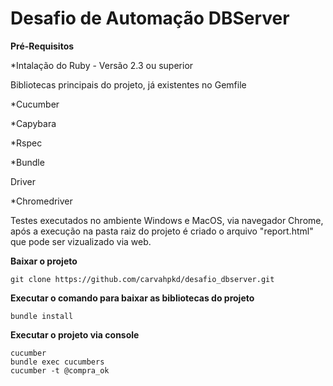 # Desafio de Automação DBServer

**Pré-Requisitos**

*Intalação do Ruby - Versão 2.3 ou superior

Bibliotecas principais do projeto, já existentes no Gemfile

*Cucumber

*Capybara

*Rspec

*Bundle

Driver 

*Chromedriver

Testes executados no ambiente Windows e MacOS, via navegador Chrome, após a execução na pasta raiz do projeto
é criado o arquivo "report.html" que pode ser vizualizado via web.

**Baixar o projeto**

    git clone https://github.com/carvahpkd/desafio_dbserver.git

**Executar o comando para baixar as bibliotecas do projeto**

    bundle install

**Executar o projeto via console**

    cucumber
    bundle exec cucumbers
    cucumber -t @compra_ok
